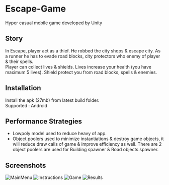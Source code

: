 # Escape-Game
Hyper casual mobile game developed by Unity 

## Story
In Escape, player act as a thief. He robbed the city shops & escape city. As a runner he has to evade road blocks, city protectors who enemy of player & their spells.</br> 
Player can collect lives & shields. Lives increase your health (you have maximum 5 lives). Shield protect you from road blocks, spells & enemies. 

## Installation
Install the apk (27mb) from latest build folder.</br> 
Supported : Android

## Performance Strategies
* Lowpoly model used to reduce heavy of app. 
* Object  poolers used to minimize instantiations & destroy game objects, it will reduce draw calls of game & improve efficiency as well. There are 2 object poolers are used for Building spawner & Road objects spawner.

## Screenshots

![MainMenu](https://imgur.com/rNwPnDH.jpg)
![Instructions](https://imgur.com/iU7AxDD.jpg)
![Game](https://imgur.com/wDeNABW.jpg)
![Results](https://imgur.com/httpqqv.jpg)
